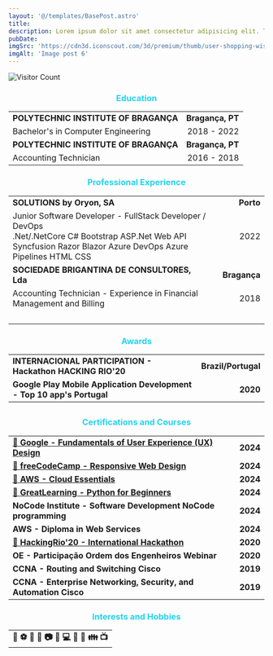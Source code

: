```yaml
---
layout: '@/templates/BasePost.astro'
title: 
description: Lorem ipsum dolor sit amet consectetur adipisicing elit. Tenetur vero esse non molestias eos excepturi.
pubDate: 
imgSrc: 'https://cdn3d.iconscout.com/3d/premium/thumb/user-shopping-wishlist-2869720-2384356.png?f=webp'
imgAlt: 'Image post 6'
---
```

![Visitor Count](https://visitor-badge.laobi.icu/badge?page_id=davidtrovisco.experience)

<h3 style="color: rgb(34, 211, 238); text-align: center;">Education</h3>

<table>
  <tr>
    <td><strong>POLYTECHNIC INSTITUTE OF BRAGANÇA</strong></td>
    <td style="text-align: right;"><strong>Bragança, PT</strong></td>
  </tr>
  <tr>
    <td>Bachelor's in Computer Engineering</td>
<td style="text-align: right;">2018 - 2022</td>
  </tr>
  <tr>
    <td><strong>POLYTECHNIC INSTITUTE OF BRAGANÇA</strong></td>
    <td style="text-align: right;"><strong>Bragança, PT</strong></td>
  </tr>
  <tr>
    <td>Accounting Technician</td>
<td style="text-align: right;">2016 - 2018</td>
  </tr>
</table>



<h3 style="color: rgb(34, 211, 238); text-align: center;">Professional Experience</h3>

<table>
  <tr>
    <td><strong>SOLUTIONS by Oryon, SA</strong><td style="text-align: right;"></td></td>
    <td style="text-align: right;"><strong>Porto</strong></td>
  </tr>
  <tr>
    <td colspan="2">
      Junior Software Developer - FullStack Developer / DevOps
      <br>
      <span class="bg-blue-100 text-blue-800 text-xs font-medium me-2 px-2.5 py-0.5 rounded dark:bg-gray-700 dark:text-blue-400 border border-blue-400">.Net/.NetCore</span>
      <span class="bg-blue-100 text-blue-800 text-xs font-medium me-2 px-2.5 py-0.5 rounded dark:bg-gray-700 dark:text-blue-400 border border-blue-400">C#</span>
      <span class="bg-blue-100 text-blue-800 text-xs font-medium me-2 px-2.5 py-0.5 rounded dark:bg-gray-700 dark:text-blue-400 border border-blue-400">Bootstrap</span>
      <span class="bg-blue-100 text-blue-800 text-xs font-medium me-2 px-2.5 py-0.5 rounded dark:bg-gray-700 dark:text-blue-400 border border-blue-400">ASP.Net Web API</span>
      <span class="bg-blue-100 text-blue-800 text-xs font-medium me-2 px-2.5 py-0.5 rounded dark:bg-gray-700 dark:text-blue-400 border border-blue-400">Syncfusion</span>
      <span class="bg-blue-100 text-blue-800 text-xs font-medium me-2 px-2.5 py-0.5 rounded dark:bg-gray-700 dark:text-blue-400 border border-blue-400">Razor</span>
      <span class="bg-blue-100 text-blue-800 text-xs font-medium me-2 px-2.5 py-0.5 rounded dark:bg-gray-700 dark:text-blue-400 border border-blue-400">Blazor</span>
      <span class="bg-blue-100 text-blue-800 text-xs font-medium me-2 px-2.5 py-0.5 rounded dark:bg-gray-700 dark:text-blue-400 border border-blue-400">Azure DevOps</span>
      <span class="bg-blue-100 text-blue-800 text-xs font-medium me-2 px-2.5 py-0.5 rounded dark:bg-gray-700 dark:text-blue-400 border border-blue-400">Azure Pipelines</span>
      <span class="bg-blue-100 text-blue-800 text-xs font-medium me-2 px-2.5 py-0.5 rounded dark:bg-gray-700 dark:text-blue-400 border border-blue-400">HTML</span>
      <span class="bg-blue-100 text-blue-800 text-xs font-medium me-2 px-2.5 py-0.5 rounded dark:bg-gray-700 dark:text-blue-400 border border-blue-400">CSS</span>
      </br>
    </td>
    <td style="text-align: right;">2022</td>
  </tr>
<tr>
    <td><strong>SOCIEDADE BRIGANTINA DE CONSULTORES, Lda</strong><td style="text-align: right;"></td></td>
    <td style="text-align: right;"><strong>Bragança</strong></td>
</tr>
  <tr>
    <td colspan="2">
      Accounting Technician - Experience in Financial Management and Billing
    </td>
    <td style="text-align: right;">2018</td>
  </tr>
  <tr>
    <td colspan="2">&nbsp;</td>
  </tr>
</table>

###

<h3 style="color: rgb(34, 211, 238); text-align: center;">Awards</h3>
<table>
  <tr>
    <td><strong>INTERNACIONAL PARTICIPATION - Hackathon HACKING RIO'20</strong></td>
    <td><strong>Brazil/Portugal</strong></td>
  </tr>
  <tr>
   <tr>
    <td><strong>Google Play Mobile Application Development - Top 10 app's Portugal</strong></td>
<td style="text-align: right;"><strong>2020</strong></td>
  </tr>
  </tr>
</table>

##
<h3 style="color: rgb(34, 211, 238); text-align: center;">Certifications and Courses</h3>
<table>
  <tr>
    <td>
      <a href="https://www.coursera.org/account/accomplishments/verify/248ST9ATUJ8B">
        &#128279;
        <strong>Google - Fundamentals of User Experience (UX) Design</strong>
      </a>
    </td>
    <td style="text-align: right;"><strong>2024</strong></td>
  </tr>
  <tr>
    <td>
      <a href="https://www.freecodecamp.org/certification/fccc7d198d6-1219-4b48-b9f6-cbb3a9ef0c25/responsive-web-design">
        &#128279;
      <strong>freeCodeCamp - Responsive Web Design</strong>
    </td>
    <td style="text-align: right;"><strong>2024</strong></td>
  </tr>
  <tr>
    <td>
      <a href="https://www.credly.com/badges/2b52495c-e436-44e3-9a86-08998e32e358/linked_in_profile">
        &#128279;
      <strong>AWS - Cloud Essentials</strong>
    </td>
    <td style="text-align: right;"><strong>2024</strong></td>
  </tr>
  <tr>
    <td>
      <a href="https://www.linkedin.com/in/davide-trovisco-440b5717a/details/certifications/1712265555663/single-media-viewer/?profileId=ACoAACqHarABGn5ng6AJw92TScq1hpgXNAiJB9U">
        &#128279;
      <strong>GreatLearning - Python for Beginners</strong>
    </td>
    <td style="text-align: right;"><strong>2024</strong></td>
  </tr>
  <tr>
    <td>
      <strong>NoCode Institute - Software Development NoCode programming</strong>
    </td>
    <td style="text-align: right;"><strong>2024</strong></td>
  </tr>
  <tr>
    <td>
      <strong>AWS - Diploma in Web Services</strong>
    </td>
    <td style="text-align: right;"><strong>2024</strong></td>
  </tr>
  <tr>
    <td>
      <a href="https://github.com/davidtrovisco/HackingRio-20-ChangeNow-Project">
        &#128279;
      <strong>HackingRio'20 - International Hackathon</strong>
    </td>
    <td style="text-align: right;"><strong>2020</strong></td>
  </tr>
  <tr>
    <td>
      <strong>OE - Participação Ordem dos Engenheiros Webinar</strong>
    </td>
    <td style="text-align: right;"><strong>2020</strong></td>
  </tr>
  <tr>
    <td>
      <strong>CCNA - Routing and Switching Cisco</strong>
    </td>
    <td style="text-align: right;"><strong>2019</strong></td>
  </tr>
  <tr>
    <td>
      <strong>CCNA - Enterprise Networking, Security, and Automation Cisco</strong>
    </td>
    <td style="text-align: right;"><strong>2019</strong></td>
  </tr>
</table>



###
<h3 style="color: rgb(34, 211, 238); text-align: center;">Interests and Hobbies</h3>
<table>
  <tr>
    <td><strong><center>🎿 ⚽ 🏃 🎡 📷 🎨 💻 🛫 🌄 👪 📺</center></strong></td>
  </tr>
  
</table>


 <link rel="stylesheet" href="https://cdn.jsdelivr.net/npm/tailwindcss@2.2.19/dist/tailwind.min.css">
    <link rel="stylesheet" href="https://cdn.jsdelivr.net/npm/flowbite@3.0.0/dist/flowbite.min.css">